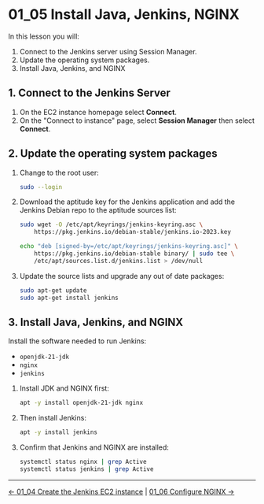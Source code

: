 # 01_05 Install Java, Jenkins, NGINX

In this lesson you will:

1. Connect to the Jenkins server using Session Manager.
1. Update the operating system packages.
1. Install Java, Jenkins, and NGINX

## 1. Connect to the Jenkins Server

1. On the EC2 instance homepage select **Connect**.
1. On the "Connect to instance" page, select **Session Manager** then select **Connect**.

## 2. Update the operating system packages

1. Change to the root user:

    ```bash
    sudo --login
    ```

1. Download the aptitude key for the Jenkins application and add the Jenkins Debian repo to the aptitude sources list:

    ```bash
    sudo wget -O /etc/apt/keyrings/jenkins-keyring.asc \
        https://pkg.jenkins.io/debian-stable/jenkins.io-2023.key

    echo "deb [signed-by=/etc/apt/keyrings/jenkins-keyring.asc]" \
        https://pkg.jenkins.io/debian-stable binary/ | sudo tee \
        /etc/apt/sources.list.d/jenkins.list > /dev/null
    ```

1. Update the source lists and upgrade any out of date packages:

    ```bash
    sudo apt-get update
    sudo apt-get install jenkins
    ```

## 3. Install Java, Jenkins, and NGINX

Install the software needed to run Jenkins:

- `openjdk-21-jdk`
- `nginx`
- `jenkins`

1. Install JDK and NGINX first:

    ```bash
    apt -y install openjdk-21-jdk nginx
    ```

1. Then install Jenkins:

    ```bash
    apt -y install jenkins
    ```

1. Confirm that Jenkins and NGINX are installed:

    ```bash
    systemctl status nginx | grep Active
    systemctl status jenkins | grep Active
    ```

<!-- FooterStart -->
---
[← 01_04 Create the Jenkins EC2 instance](../01_04_create_the_jenkins_ec2_instance/README.md) | [01_06 Configure NGINX →](../01_06_configure_nginx/README.md)
<!-- FooterEnd -->
